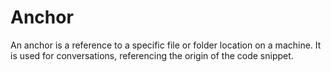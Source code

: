 # Anchor

An anchor is a reference to a specific file or folder location on a machine. It is used for conversations, referencing the origin of the code snippet.
